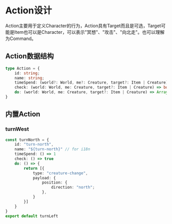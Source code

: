 # Action设计
Action主要用于定义Character的行为，Action具有Target而且是可选，Target可能是Item也可以是Character，可以表示"冥想"、"攻击"、"向北走"。也可以理解为Command。

## Action数据结构
```Typescript
type Action = {
    id: string;
    name: string;
    timeSpend: (world?: World, me?: Creature, target?: Item | Creature) => number;
    check: (world: World, me: Creature, target?: Item | Creature) => boolean;
    do: (world: World, me: Creature, target?: Item | Creature) => Array<WorldUpdate> | null;
}
```

## 内置Action
### turnWest
```Typescript
const turnNorth = {
    id: "turn-north",
    name: "${turn-north}" // for i18n
    timeSpend: () => 1
    check: () => true
    do: () => {
        return [{
            type: "creature-change",
            payload: {
                position: {
                    direction: "north";
                },
            }
        }]
    }
}
export default turnLeft
```
